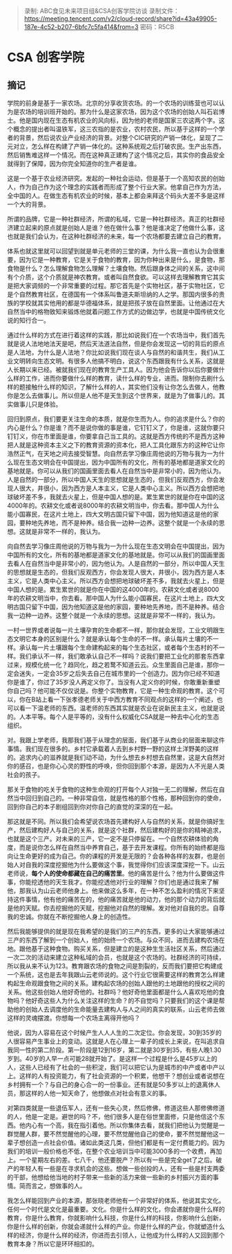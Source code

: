 > 录制: ABC食见未来项目组&CSA创客学院访谈
> 录制文件：https://meeting.tencent.com/v2/cloud-record/share?id=43a49905-187e-4c52-b207-6bfc7c5fa414&from=3
> 密码：R5CB

# CSA 创客学院

## 摘记

学院的前身是基于一家农场。北京的分享收货农场。的一个农场的训练营也可以认为是农场的培训班开始的。那为什么是这家农场，因为这个农场的创始人叫石岩博士。他是国内现在生态有机农业的风向标，因为他的老师是国家三农这两个字。这个概念的提出者叫温铁军，这三农指的是农业，农村农民，所以基于这样的一个学者的背景，然后说农业产业经济的背景。对整个CIC研究的产销一体化，呈现了二元对立，怎么样在构建了产销一体化的。这种系统观之后打破农民。生产出东西，然后销售难这样一个情况。而在这种真正建构了这个情况之后，其实你的食品安全就得到了保障，因为你完全知道你的生产者是谁。

这是一个基于农业经济研究。发起的一种社会运动，但是基于一个高知农民的创始人，作为自己作为这个理念的实践者而形成了整个行业大家。他拿自己作为方法，全中国的人。在做生态有机农业的时候，基本上都会来拜这个码头大差不多是这样一个大的背景。

所谓的品牌，它是一种社群经济，所谓的私域，它是一种社群经济。真正的社群经济建立起来的原点就是创始人是谁？他在做什么事？他是谁决定了他做什么事，这也就是我们会认为，在这种社群经济的未来，每一个农场都要去建立自己的教育。

体系也就这里就可以回望到就是单元老师的三堂的课，为什么我一直也认为会很重要，因为它是一种教育，它是关于食物的教育，因为你种出来是什么，是食物，那食物是什么？怎么理解食物怎么理解？土壤食物。然后跟身体之间的关系，这中间有个介质，这个介质就是神农教育。或者叫自然食欲。可以这样去理解教育它其实是把大家调频的一个非常重要的过程。那它首先是个实物社区，基于实物社区，它是个自然教育社区，在德国有一个体系叫鲁道夫斯坦纳的人之学。那国内很多的贵族的学校就其实他用的都是华德福体系，就是把孩子放在自然里面。让他通过在大自然当中的格物致知来锻炼他就着问题工作方式的边做边学，也就是中国传统文化说的知行合一。

通过什么样的方式在进行着这样的实践，那比如说我们在一个农场当中，我们首先就是说人法地地法天是吧，然后天法道法自然，但是你会发现这一切的背后的原点是人法地，为什么是人法地？你比如说我们现在谈人与自然的和谐共生，我们从工业文明转向生态文明。有很多人他搞不明白，说这个东西跟我有什么关系，这就是人长期以来已经。被就我们现在的教育生产工具人。因为他会告诉你以后你要做什么样的工作，进而你要做什么样的教育，读什么样的专业，进而。限制你去刷什么样的题接触什么样的知识，了解什么样的人，其实他们没有让你怎么去做人，他教你是怎么去做事儿。所以但是人他不是天生到这个世界来，就是为了做事儿的。其实做事儿只是体验。

回归到原点，我们要更关注生命的本质，就是你生而为人。你的追求是什么？你的内心是什么？你是谁？而不是说你做的事是谁，它钉钉义了，你是谁，这就你要只钉钉义，你在市里面是谁，你要拿自己当工具的。这就是西方传统的不是西方这种把人就是这种资本主义之下的教育资源的资本化，把人工具化跟东方的这种它让你浩然正气，在天地之间去接受智慧。向自然去学习像庄周他说的万物与我为一为什么现在生态文明会在中国提出，因为中国所有的文化，所有的基地都是道家文化的基地就是。你可以从我们的国画里面去看人在自然当中是非常小的，因为他认为。人是自然的一部分，所以中国人天生的思想就是生态的，但我们反观西方，你会发现人很大，井很小，因为西方是人本主义，它是人类中心主义。所以西方会想把地球破坏差不多，我就去火星上，但是中国人想的是。累生累世的就是你在中国的这4000年的。农耕文化或者说8000年的农耕文明当中，你去看。那中国人为什么能小国寡民，在这片土地上，四大文明古国只留下中国，因为他知道这是他的家园，要种地先养地，而不是种养。结合我一边种一边养。这整个就是一个永续的思想。这就是非常不一样的，我认为。

向自然去学习像庄周他说的万物与我为一为什么现在生态文明会在中国提出，因为中国所有的文化，所有的基地都是道家文化的基地就是。你可以从我们的国画里面去看人在自然当中是非常小的，因为他认为。人是自然的一部分，所以中国人天生的思想就是生态的，但我们反观西方，你会发现人很大，井很小，因为西方是人本主义，它是人类中心主义。所以西方会想把地球破坏差不多，我就去火星上，但是中国人想的是。累生累世的就是你在中国的这4000年的。农耕文化或者说8000年的农耕文明当中，你去看。那中国人为什么能小国寡民，在这片土地上，四大文明古国只留下中国，因为他知道这是他的家园，要种地先养地，而不是种养。结合我一边种一边养。这整个就是一个永续的思想。这就是非常不一样的，我认为。

一村一世界或者说每一片土壤孕育的生命都不一样，那你就会发现，工业文明跟生态文明它本身的区别是什么？就是承认每个生命的不一样。承认每片土壤的不一样。承认每一片土壤跟每个生命建构起来的每个生态社区，或者每个生态村的不一样。我们承认不一样，我们敢承认自己不一样吗？说我们要把工业化的那套东西拿过来，规模化统一化？趋同化，趋之若鹜不知道云云。众生里面自己是谁，那你一定会迷失，一定会35岁之后失去自己在城市里的一个创造力。因为你已经不知道你是谁了，你过了35岁没人再定义你了。当没有人定义你的时候，你敢重新重塑你自己吗？他可能不仅仅说是。你整个实物教育，它是一种生命观的教育。这个可以，你在B站上看一下张孝德老师关于中西方教育不同观点的这样的一个阐述，也可以看一下温老师的东西。温老师的东西其实就是农业在说新民主主义，也就是说的。人本平等。每个人是平等的，没有什么权威化CSA就是一种去中心化的生态组织。

对。我跟上学老师，我那我们基于从理念的层面，我们基于从商业的层面来聊这件事情。我们现在很多的。乡村它承载着人去到乡村野一野的这样土洋野美的这样的。追求内心的滋养就是我们动不动，为什么想去乡村想去自然里，这是大自然对你的感召，也是你心心灵的野性的呼唤，但你回到那个本源，是因为人不光是人类社会的孩子。

那关于食物的吃关于食物的这种生命观的打开每个人对独一无二的理解，然后在自然当中回归到自己的。一种非常自信，就是性格的那个性格，那种回到你的使命，回到你自己的本子剧组回到你对你自己的直觉的深深的在一起。

那这就是不同。所以我们会希望说农场首先建构好人与自然的关系，就是你搞好生产，然后建构好人与自己的关系，就是这个社群，然后建构好的是你的精神追求，也就是这个三产。对未来的三产，它一定不是只停留在。一个自然农耕体验的角度，而是说你怎么样在自然当中养育自己，基于去开发课程。你所有的始终都是指向让生命更好的成为自己。你的课程的开发是无限的？会各种各样的友群，也是创始人对自我的深度挖掘他为什么要做这个事，我觉得你们应该深度深挖一下。山云老师说，**每个人的使命都藏在自己的痛苦里**。他的痛苦是什么？他为什么要做这件事，你能挖透他的天生我才。你能挖透他对行业的理解？你们也是通过我来了解他，那我认为山云老师他身上。他来做这么多年，在一种不怎么盈利的情况下来坚持这件事情，他有他的痛苦在的，他的痛苦就是他的动力，他的那个动力的背后就是他的天赋。你去挖掘他的天赋，挖掘他对自然的理解。发对他对自我的忠。自尊我的忠诚。你就在不断挖掘他人身上的创造性。

然后我能够提供的就是现在我希望的是我们的三产的东西，更多的让大家能够通过三产的东西了解到一个创始人，他的始终一个农场。与众不同，进而去建构农场在地。跟他基于这种食物。购买关系，但是建立的是这种生生活社区关系，然后通过一次二次的活动来建立这种私域的会员，也就是这个农场的。社群经济的可持续，所以我从来不认为123。教育跟农场的食物之间是割裂的，反而我们要把它构建成一个系统，这也是去年我跟山云老师说的。这个行业它很需要这样的教育怎么样建构起生命观跟食物之间的关系。建构起农场的创始人跟他的土地跟他的授权之间的关系。他这些创始人他好奇他的。社群吗？他好奇他里面都是什么人喜欢吃他的食物吗？他好奇这些人为什么关注这样的生命？的不自觉吗？只要我们的这个课是帮助他的创始人去调度他的生命能量去建构人与人之间的真实的联系，山云老师去做这样的灵魂摆渡。你想每一个农场主离得开他吗？

他说，因为人容易在这个时候产生人人人生的二次定位。你会发现，30到35岁的人很容易产生事业上的变动。这就是人在心理上一辈子的成长上来说，在叫追求自我同一性的第二阶段。第一阶段是12到16岁，第二就是30岁到35，有些人晚1.30岁到。40岁的人早一点可能28就开始了。是这样一个过程是什么是45岁以上的人，这些人已经有了社会的一些积淀，我们可以把它认为是城市的中产或者中产以上。这样的人有投资能力，有了社会资源的一个积累，他想干？想创业或者说想在乡村拥有一个？与自己的身心合一的一份事业。还有就是50多岁以上的退离休人员，那这样的人他一知天命了，他想做点对社会有意义的事。

对第四类就是一些退伍军人，还有一些失心灵，然后修佛，修道这些人那修佛修道的人，他是一定是。避世的吗？不，他们很多人是在俗世里面修，只是他信这个东西。他内心有一个高，我在指引着他。所以你集体去看，就我们把他认为觉醒是一群觉醒人群，要不然觉醒他的心理，要不然觉醒他自己的使命，要不然觉醒他这一辈子想创造一点社会价值。诸如此类这几类，但他们都是有一定付费能力的。因为我们的培训一般价格也不低，在整个农业培训当中可能3000多的一个收费，再加上。一个星期左右的差。七八千，他还要脱产？所以有一些是完全get了之后。破产的年轻人有一些是在寻求机会的这些。想做一些创投的人，还有一些是村支两委的干部，他想给他当地的村子带来一些新的活力来做一些新的乡村振兴方面的事情。简而言之，想做事的人。

我怎么样能回到产业的本源，那张晓老师他有一个非常好的体系，他说其实文化。任何一个时代是文化是最重要。文化。你是什么样的文化，你会递就你是什么样的教育，你是什么教育，你就影响什么科技，你是什么样的科技，你影响什么创新，你是什么样的创新，你就会递就什么样的产业。你是什么样的产业，你就塑造什么样的经济，你是什么样的经济，你进而去引领人，让他成为什么样的人又回到那个教育本身？所以它是环环相扣的。


